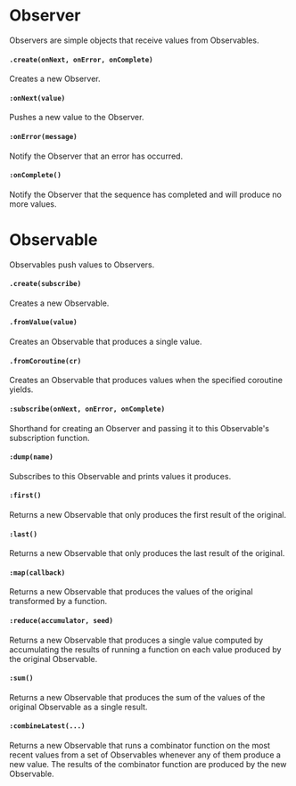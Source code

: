 
# Observer

Observers are simple objects that receive values from Observables.

#### `.create(onNext, onError, onComplete)`

Creates a new Observer.

#### `:onNext(value)`

Pushes a new value to the Observer.

#### `:onError(message)`

Notify the Observer that an error has occurred.

#### `:onComplete()`

Notify the Observer that the sequence has completed and will produce no more values.


# Observable

Observables push values to Observers.

#### `.create(subscribe)`

Creates a new Observable.

#### `.fromValue(value)`

Creates an Observable that produces a single value.

#### `.fromCoroutine(cr)`

Creates an Observable that produces values when the specified coroutine yields.

#### `:subscribe(onNext, onError, onComplete)`

Shorthand for creating an Observer and passing it to this Observable's subscription function.

#### `:dump(name)`

Subscribes to this Observable and prints values it produces.

#### `:first()`

Returns a new Observable that only produces the first result of the original.

#### `:last()`

Returns a new Observable that only produces the last result of the original.

#### `:map(callback)`

Returns a new Observable that produces the values of the original transformed by a function.

#### `:reduce(accumulator, seed)`

Returns a new Observable that produces a single value computed by accumulating the results of running a function on each value produced by the original Observable.

#### `:sum()`

Returns a new Observable that produces the sum of the values of the original Observable as a single result.

#### `:combineLatest(...)`

Returns a new Observable that runs a combinator function on the most recent values from a set of Observables whenever any of them produce a new value. The results of the combinator function are produced by the new Observable.

